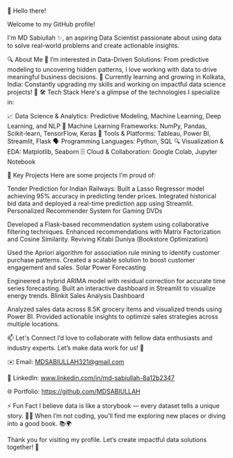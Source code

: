 👋 Hello there!

Welcome to my GitHub profile!

I'm MD Sabiullah ✨, an aspiring Data Scientist passionate about using data to solve real-world problems and create actionable insights.

🔍 About Me
👀 I’m interested in Data-Driven Solutions: From predictive modeling to uncovering hidden patterns, I love working with data to drive meaningful business decisions.
🌱 Currently learning and growing in Kolkata, India: Constantly upgrading my skills and working on impactful data science projects! 🚀
🛠️ Tech Stack
Here's a glimpse of the technologies I specialize in:

📈 Data Science & Analytics: Predictive Modeling, Machine Learning, Deep Learning, and NLP
🤖 Machine Learning Frameworks: NumPy, Pandas, Scikit-learn, TensorFlow, Keras
🧠 Tools & Platforms: Tableau, Power BI, Streamlit, Flask
🗣️ Programming Languages: Python, SQL
🔍 Visualization & EDA: Matplotlib, Seaborn
🗄️ Cloud & Collaboration: Google Colab, Jupyter Notebook


🌟 Key Projects
Here are some projects I’m proud of:

Tender Prediction for Indian Railways:
Built a Lasso Regressor model achieving 95% accuracy in predicting tender prices.
Integrated historical bid data and deployed a real-time prediction app using Streamlit.
Personalized Recommender System for Gaming DVDs

Developed a Flask-based recommendation system using collaborative filtering techniques.
Enhanced recommendations with Matrix Factorization and Cosine Similarity.
Reviving Kitabi Duniya (Bookstore Optimization)

Used the Apriori algorithm for association rule mining to identify customer purchase patterns.
Created a scalable solution to boost customer engagement and sales.
Solar Power Forecasting

Engineered a hybrid ARIMA model with residual correction for accurate time series forecasting.
Built an interactive dashboard in Streamlit to visualize energy trends.
Blinkit Sales Analysis Dashboard

Analyzed sales data across 8.5K grocery items and visualized trends using Power BI.
Provided actionable insights to optimize sales strategies across multiple locations.

📫 Let's Connect
I’d love to collaborate with fellow data enthusiasts and industry experts. Let’s make data work for us! 🤝

✉️ Email: MDSABIULLAH321@gmail.com

🔗 LinkedIn: www.linkedin.com/in/md-sabiullah-8a12b2347

🌐 Portfolio: https://github.com/MDSABIULLAH

⚡ Fun Fact
I believe data is like a storybook — every dataset tells a unique story. 
📖✨ When I’m not coding, you’ll find me exploring new places or diving into a good book. 📚🌍

Thank you for visiting my profile. Let’s create impactful data solutions together! 🎉
